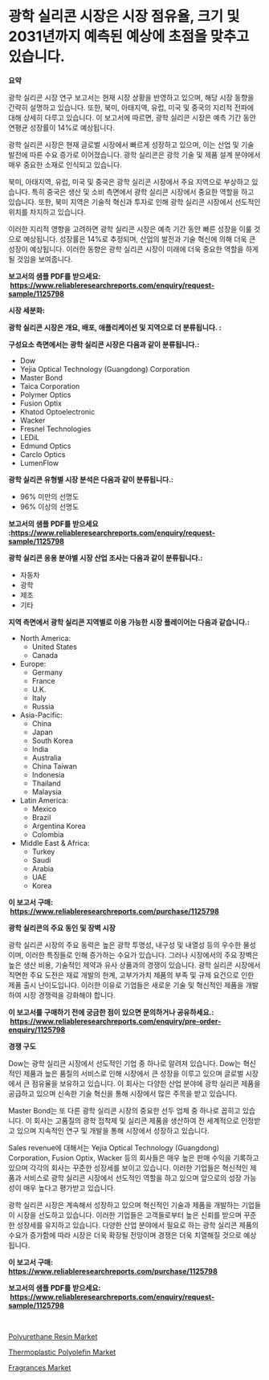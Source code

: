 <p><h1>광학 실리콘 시장은 시장 점유율, 크기 및 2031년까지 예측된 예상에 초점을 맞추고 있습니다.</h1></p><p><strong>요약</strong></p>
<p><p>광학 실리콘 시장 연구 보고서는 현재 시장 상황을 반영하고 있으며, 해당 시장 동향을 간략히 설명하고 있습니다. 또한, 북미, 아태지역, 유럽, 미국 및 중국의 지리적 전파에 대해 상세히 다루고 있습니다. 이 보고서에 따르면, 광학 실리콘 시장은 예측 기간 동안 연평균 성장률이 14%로 예상됩니다.</p><p>광학 실리콘 시장은 현재 글로벌 시장에서 빠르게 성장하고 있으며, 이는 산업 및 기술 발전에 따른 수요 증가로 이어졌습니다. 광학 실리콘은 광학 기술 및 제품 설계 분야에서 매우 중요한 소재로 인식되고 있습니다.</p><p>북미, 아태지역, 유럽, 미국 및 중국은 광학 실리콘 시장에서 주요 지역으로 부상하고 있습니다. 특히 중국은 생산 및 소비 측면에서 광학 실리콘 시장에서 중요한 역할을 하고 있습니다. 또한, 북미 지역은 기술적 혁신과 투자로 인해 광학 실리콘 시장에서 선도적인 위치를 차지하고 있습니다.</p><p>이러한 지리적 영향을 고려하면 광학 실리콘 시장은 예측 기간 동안 빠른 성장을 이룰 것으로 예상됩니다. 성장률은 14%로 추정되며, 산업의 발전과 기술 혁신에 의해 더욱 큰 성장이 예상됩니다. 이러한 동향은 광학 실리콘 시장이 미래에 더욱 중요한 역할을 하게 될 것임을 보여줍니다.</p></p>
<p><strong>보고서의 샘플 PDF를 받으세요: &nbsp;<a href="https://www.reliableresearchreports.com/enquiry/request-sample/1125798">https://www.reliableresearchreports.com/enquiry/request-sample/1125798</a></strong></p>
<p><strong>시장 세분화:</strong></p>
<p><strong> 광학 실리콘 시장은 개요, 배포, 애플리케이션 및 지역으로 더 분류됩니다. :</strong></p>
<p><strong>구성요소 측면에서는 광학 실리콘 시장은 다음과 같이 분류됩니다.:</strong></p>
<p><ul><li>Dow</li><li>Yejia Optical Technology (Guangdong) Corporation</li><li>Master Bond</li><li>Taica Corporation</li><li>Polymer Optics</li><li>Fusion Optix</li><li>Khatod Optoelectronic</li><li>Wacker</li><li>Fresnel Technologies</li><li>LEDiL</li><li>Edmund Optics</li><li>Carclo Optics</li><li>LumenFlow</li></ul></p>
<p><strong> 광학 실리콘 유형별 시장 분석은 다음과 같이 분류됩니다.:</strong></p>
<p><ul><li>96% 미만의 선명도</li><li>96% 이상의 선명도</li></ul></p>
<p><strong>보고서의 샘플 PDF를 받으세요 :<a href="https://www.reliableresearchreports.com/enquiry/request-sample/1125798">https://www.reliableresearchreports.com/enquiry/request-sample/1125798</a></strong></p>
<p><strong> 광학 실리콘 응용 분야별 시장 산업 조사는 다음과 같이 분류됩니다.:</strong></p>
<p><ul><li>자동차</li><li>광학</li><li>제조</li><li>기타</li></ul></p>
<p><strong>지역 측면에서 광학 실리콘 지역별로 이용 가능한 시장 플레이어는 다음과 같습니다.:</strong></p>
<p><ul>
    <li>
        North America:
        <ul>
            <li>United States</li>
            <li>Canada</li>
        </ul>
    </li>
    <li>
        Europe:
        <ul>
            <li>Germany</li>
            <li>France</li>
            <li>U.K.</li>
            <li>Italy</li>
            <li>Russia</li>
        </ul>
    </li>
    <li>
        Asia-Pacific:
        <ul>
            <li>China</li>
            <li>Japan</li>
            <li>South Korea</li>
            <li>India</li>
            <li>Australia</li>
            <li>China Taiwan</li>
            <li>Indonesia</li>
            <li>Thailand</li>
            <li>Malaysia</li>
        </ul>
    </li>
    <li>
        Latin America:
        <ul>
            <li>Mexico</li>
            <li>Brazil</li>
            <li>Argentina Korea</li>
            <li>Colombia</li>
        </ul>
    </li>
    <li>
        Middle East & Africa:
        <ul>
            <li>Turkey</li>
            <li>Saudi</li>
            <li>Arabia</li>
            <li>UAE</li>
            <li>Korea</li>
        </ul>
    </li>
    </ul></p>
<p><strong>이 보고서 구매: &nbsp;<a href="https://www.reliableresearchreports.com/purchase/1125798">https://www.reliableresearchreports.com/purchase/1125798</a></strong></p>
<p><strong>광학 실리콘의 주요 동인 및 장벽 시장</strong></p>
<p><p>광학 실리콘 시장의 주요 동력은 높은 광학 투명성, 내구성 및 내열성 등의 우수한 물성이며, 이러한 특징들로 인해 증가하는 수요가 있습니다. 그러나 시장에서의 주요 장벽은 높은 생산 비용, 기술적인 제약과 유사 상품과의 경쟁이 있습니다. 광학 실리콘 시장에서 직면한 주요 도전은 재료 개발의 한계, 고부가가치 제품의 부족 및 규제 요건으로 인한 제품 출시 난이도입니다. 이러한 이유로 기업들은 새로운 기술 및 혁신적인 제품을 개발하여 시장 경쟁력을 강화해야 합니다.</p></p>
<p><strong>이 보고서를 구매하기 전에 궁금한 점이 있으면 문의하거나 공유하세요.: &nbsp;<a href="https://www.reliableresearchreports.com/enquiry/pre-order-enquiry/1125798">https://www.reliableresearchreports.com/enquiry/pre-order-enquiry/1125798</a></strong></p>
<p><strong>경쟁 구도</strong></p>
<p><p>Dow는 광학 실리콘 시장에서 선도적인 기업 중 하나로 알려져 있습니다. Dow는 혁신적인 제품과 높은 품질의 서비스로 인해 시장에서 큰 성장을 이루고 있으며 글로벌 시장에서 큰 점유율을 보유하고 있습니다. 이 회사는 다양한 산업 분야에 광학 실리콘 제품을 공급하고 있으며 신속한 기술 혁신을 통해 시장에서 많은 주목을 받고 있습니다.</p><p>Master Bond는 또 다른 광학 실리콘 시장의 중요한 선두 업체 중 하나로 꼽히고 있습니다. 이 회사는 고품질의 광학 접착제 및 실리콘 제품을 생산하여 전 세계적으로 인정받고 있으며 지속적인 연구 및 개발을 통해 시장에서 성장하고 있습니다.</p><p>Sales revenue에 대해서는 Yejia Optical Technology (Guangdong) Corporation, Fusion Optix, Wacker 등의 회사들은 매우 높은 판매 수익을 기록하고 있으며 각각의 회사는 꾸준한 성장세를 보이고 있습니다. 이러한 기업들은 혁신적인 제품과 서비스로 광학 실리콘 시장에서 선도적인 역할을 하고 있으며 앞으로의 성장 가능성이 매우 높다고 평가받고 있습니다.</p><p>광학 실리콘 시장은 계속해서 성장하고 있으며 혁신적인 기술과 제품을 개발하는 기업들이 시장을 선도하고 있습니다. 이러한 기업들은 고객들로부터 높은 신뢰를 받으며 꾸준한 성장세를 유지하고 있습니다. 다양한 산업 분야에서 필요로 하는 광학 실리콘 제품의 수요가 증가함에 따라 시장은 더욱 확장될 전망이며 경쟁은 더욱 치열해질 것으로 예상됩니다.</p></p>
<p><strong>이 보고서 구매: &nbsp; <a href="https://www.reliableresearchreports.com/purchase/1125798">https://www.reliableresearchreports.com/purchase/1125798</a></strong></p>
<p><strong>보고서의 샘플 PDF를 받으세요: &nbsp;<a href="https://www.reliableresearchreports.com/enquiry/request-sample/1125798">https://www.reliableresearchreports.com/enquiry/request-sample/1125798</a></strong><strong></strong></p>
<p>&nbsp;</p>
<p><p><a href="https://github.com/nicoletavirag/Market-Research-Report-List-2/blob/main/polyurethane-resin-market.md">Polyurethane Resin Market</a></p><p><a href="https://github.com/redneck06/Market-Research-Report-List-2/blob/main/thermoplastic-polyolefin-market.md">Thermoplastic Polyolefin Market</a></p><p><a href="https://github.com/mauripalmi/Market-Research-Report-List-2/blob/main/fragrances-market.md">Fragrances Market</a></p></p>